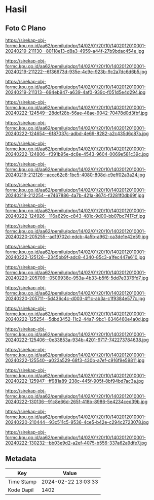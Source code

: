 # Hasil

## Foto C Plano

https://sirekap-obj-formc.kpu.go.id/aa62/pemilu/pdpr/14/02/01/20/10/1402012010001-20240219-211130--80118e13-d8a3-4959-a44f-27b9bdac454e.jpg

https://sirekap-obj-formc.kpu.go.id/aa62/pemilu/pdpr/14/02/01/20/10/1402012010001-20240219-211222--6f36673d-935e-4c9e-923b-9c2a7dc6d6b5.jpg

https://sirekap-obj-formc.kpu.go.id/aa62/pemilu/pdpr/14/02/01/20/10/1402012010001-20240219-211313--694eb947-a639-4af0-939c-f051d5e4d294.jpg

https://sirekap-obj-formc.kpu.go.id/aa62/pemilu/pdpr/14/02/01/20/10/1402012010001-20240222-124549--28ddf28b-56ae-48ae-9042-70478d0d3fbf.jpg

https://sirekap-obj-formc.kpu.go.id/aa62/pemilu/pdpr/14/02/01/20/10/1402012010001-20240222-124654--6f87037c-adbd-4e69-8282-a2c435d6c87a.jpg

https://sirekap-obj-formc.kpu.go.id/aa62/pemilu/pdpr/14/02/01/20/10/1402012010001-20240222-124806--f391b95e-dc8e-4543-9604-0069e581c39c.jpg

https://sirekap-obj-formc.kpu.go.id/aa62/pemilu/pdpr/14/02/01/20/10/1402012010001-20240219-212126--accc62c8-1bc5-4080-808d-c9eff02a3a24.jpg

https://sirekap-obj-formc.kpu.go.id/aa62/pemilu/pdpr/14/02/01/20/10/1402012010001-20240219-212254--e7467886-4a7b-421a-8674-f3281f0db69f.jpg

https://sirekap-obj-formc.kpu.go.id/aa62/pemilu/pdpr/14/02/01/20/10/1402012010001-20240222-124926--116a629c-c843-481c-9d00-bb07bc7417cf.jpg

https://sirekap-obj-formc.kpu.go.id/aa62/pemilu/pdpr/14/02/01/20/10/1402012010001-20240220-205255--ad19702d-edcb-4a5b-a962-ca3de1e42e59.jpg

https://sirekap-obj-formc.kpu.go.id/aa62/pemilu/pdpr/14/02/01/20/10/1402012010001-20240222-125126--2345bb9f-adc8-4340-85c3-a1fec447e610.jpg

https://sirekap-obj-formc.kpu.go.id/aa62/pemilu/pdpr/14/02/01/20/10/1402012010001-20240220-205709--0509938c-953a-4b33-b5f6-5dd7e3376fd7.jpg

https://sirekap-obj-formc.kpu.go.id/aa62/pemilu/pdpr/14/02/01/20/10/1402012010001-20240220-205711--5d436c4c-d003-4f1c-ab3a-c1f9384e577c.jpg

https://sirekap-obj-formc.kpu.go.id/aa62/pemilu/pdpr/14/02/01/20/10/1402012010001-20240222-125254--5dbd3452-11c2-44a7-9bc1-6346460e4a0d.jpg

https://sirekap-obj-formc.kpu.go.id/aa62/pemilu/pdpr/14/02/01/20/10/1402012010001-20240222-125406--0e33853a-934b-4201-9717-742273784638.jpg

https://sirekap-obj-formc.kpu.go.id/aa62/pemilu/pdpr/14/02/01/20/10/1402012010001-20240222-125540--a023a529-68f3-430b-a7ef-c916f9e59811.jpg

https://sirekap-obj-formc.kpu.go.id/aa62/pemilu/pdpr/14/02/01/20/10/1402012010001-20240222-125947--ff981a89-238c-445f-905f-8bf94bd7ac3a.jpg

https://sirekap-obj-formc.kpu.go.id/aa62/pemilu/pdpr/14/02/01/20/10/1402012010001-20240222-130136--91c8e66d-265f-418b-8986-5e4234ced39b.jpg

https://sirekap-obj-formc.kpu.go.id/aa62/pemilu/pdpr/14/02/01/20/10/1402012010001-20240220-210444--93c511c5-9536-4ce5-b42e-c294c2723078.jpg

https://sirekap-obj-formc.kpu.go.id/aa62/pemilu/pdpr/14/02/01/20/10/1402012010001-20240222-130232--bb03e9d2-a2ef-4075-b556-337a62a9dfe7.jpg


## Metadata

| Key        | Value               |
| ---------- | ------------------- |
| Time Stamp | 2024-02-22 13:03:33 |
| Kode Dapil | 1402                |



